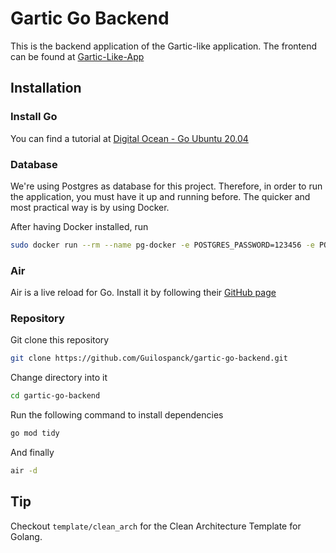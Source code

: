 # Gartic Go Backend
This is the backend application of the Gartic-like application. The frontend can be found at [Gartic-Like-App](https://github.com/Guilospanck/gartic-like-app/)

## Installation
### Install Go
You can find a tutorial at [Digital Ocean - Go Ubuntu 20.04](https://www.digitalocean.com/community/tutorials/how-to-install-go-on-ubuntu-20-04)

### Database
We're using Postgres as database for this project. Therefore, in order to run the application, you must have it up and running before.
The quicker and most practical way is by using Docker.

After having Docker installed, run
```bash
sudo docker run --rm --name pg-docker -e POSTGRES_PASSWORD=123456 -e POSTGRES_DB=default -d -p 5432:5432 -v $HOME/docker/volumes/postgres:/var/lib/postgresql/data postgres
```

### Air
Air is a live reload for Go. Install it by following their [GitHub page](https://github.com/cosmtrek/air)

### Repository
Git clone this repository
```bash
git clone https://github.com/Guilospanck/gartic-go-backend.git
```
Change directory into it
```bash
cd gartic-go-backend
```
Run the following command to install dependencies
```bash
go mod tidy
```
And finally
```bash
air -d
```

## Tip
Checkout `template/clean_arch` for the Clean Architecture Template for Golang.
